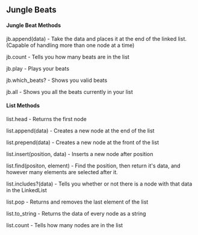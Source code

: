 ## Jungle Beats

#### Jungle Beat Methods
jb.append(data) - Take the data and places it at the end of the linked list. (Capable of handling more than one node at a time)

jb.count - Tells you how many beats are in the list

jb.play - Plays your beats

jb.which_beats? - Shows you valid beats

jb.all - Shows you all the beats currently in your list

####  List Methods #
list.head - Returns the first node

list.append(data) - Creates a new node at the end of the list

list.prepend(data) - Creates a new node at the front of the list

list.insert(position, data) - Inserts a new node after position

list.find(positon, element) - Find the position, then return it's data, and however many elements are selected after it.

list.includes?(data) - Tells you whether or not there is a node with that data in the LinkedList

list.pop - Returns and removes the last element of the list

list.to_string - Returns the data of every node as a string

list.count - Tells how many nodes are in the list
